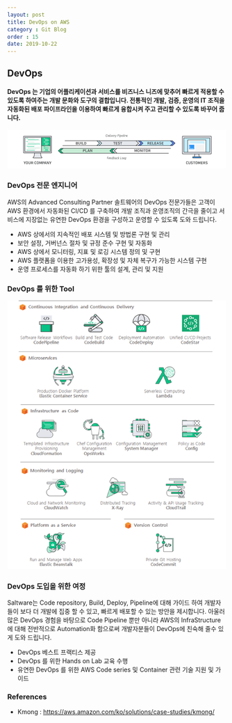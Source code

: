 ```yaml
---
layout: post
title: DevOps on AWS
category : Git Blog
order : 15
date: 2019-10-22
---
```


## DevOps 

#### DevOps 는 기업의 어플리케이션과 서비스를 비즈니스 니즈에 맞추어  빠르게 적용할 수 있도록 하여주는 개발 문화와 도구의 결합입니다. 전통적인 개발, 검증, 운영의 IT 조직을 자동화된 배포 파이프라인을 이용하여 빠르게 융합시켜 주고 관리할 수 있도록 바꾸어 줍니다.

![Devops Pipeline](./assets/images/gitBlog/../../../../../assets/images/gitBlog/2019-10-22-devops/devops_01.png)

### DevOps 전문 엔지니어

AWS의 Advanced Consulting Partner 솔트웨어의 DevOps 전문가들은 고객이 AWS 환경에서 자동화된 CI/CD 를 구축하여 개발 조직과 운영조직의 간극을 줄이고 서비스에 지장없는 유연한 DevOps 환경을 구성하고 운영할 수 있도록 도와 드립니다.

- AWS 상에서의 지속적인 배포 시스템 및 방법론 구현 및 관리
- 보안 설정, 거버넌스 절차 및 규정 준수 구현 및 자동화
- AWS 상에서 모니터링, 지표 및 로깅 시스템 정의 및 구현
- AWS 플랫폼을 이용한 고가용성, 확장성 및 자체 복구가 가능한 시스템 구현
- 운영 프로세스를 자동화 하기 위한 툴의 설계, 관리 및 지원


### DevOps 를 위한 Tool

![DevOps Tools](./assets/images/gitBlog/../../../../../assets/images/gitBlog/2019-10-22-devops/devops_02.png)

### DevOps 도입을 위한 여정

Saltware는 Code repository, Build, Deploy, Pipeline에 대해 가이드 하여 개발자들이 보다 더 개발에 집중 할 수 있고, 빠르게 배포할 수 있는 방안을 제시합니다. 아울러 많은 DevOps 경험을 바탕으로 Code Pipeline 뿐만 아니라 AWS의 InfraStructure에 대해 전반적으로 Automation화 함으로써 개발자분들이 DevOps에 친숙해 줄수 있게 도와 드립니다.

- DevOps 베스트 프랙티스 제공
- DevOps 를 위한 Hands on Lab 교육 수행
- 유연한 DevOps 를 위한 AWS Code series 및 Container 관련 기술 지원 및 가이드


### References 

- Kmong :  https://aws.amazon.com/ko/solutions/case-studies/kmong/ 